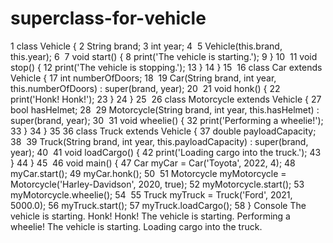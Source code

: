 # superclass-for-vehicle


1
class Vehicle {
2
  String brand;
3
  int year;
4
​
5
  Vehicle(this.brand, this.year);
6
​
7
  void start() {
8
    print('The vehicle is starting.');
9
  }
10
​
11
  void stop() {
12
    print('The vehicle is stopping.');
13
  }
14
}
15
​
16
class Car extends Vehicle {
17
  int numberOfDoors;
18
​
19
  Car(String brand, int year, this.numberOfDoors) : super(brand, year);
20
​
21
  void honk() {
22
    print('Honk! Honk!');
23
  }
24
}
25
​
26
class Motorcycle extends Vehicle {
27
  bool hasHelmet;
28
​
29
  Motorcycle(String brand, int year, this.hasHelmet) : super(brand, year);
30
​
31
  void wheelie() {
32
    print('Performing a wheelie!');
33
  }
34
}
35
​
36
class Truck extends Vehicle {
37
  double payloadCapacity;
38
​
39
  Truck(String brand, int year, this.payloadCapacity) : super(brand, year);
40
​
41
  void loadCargo() {
42
    print('Loading cargo into the truck.');
43
  }
44
}
45
​
46
void main() {
47
  Car myCar = Car('Toyota', 2022, 4);
48
  myCar.start();
49
  myCar.honk();
50
​
51
  Motorcycle myMotorcycle = Motorcycle('Harley-Davidson', 2020, true);
52
  myMotorcycle.start();
53
  myMotorcycle.wheelie();
54
​
55
  Truck myTruck = Truck('Ford', 2021, 5000.0);
56
  myTruck.start();
57
  myTruck.loadCargo();
58
}
Console
The vehicle is starting.
Honk! Honk!
The vehicle is starting.
Performing a wheelie!
The vehicle is starting.
Loading cargo into the truck.
